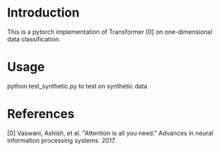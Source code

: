 # Introduction

This is a pytorch implementation of Transformer [0] on one-dimensional data classification.

# Usage

python test_synthetic.py to test on synthetic data

# References

[0] Vaswani, Ashish, et al. "Attention is all you need." Advances in neural information processing systems. 2017.
